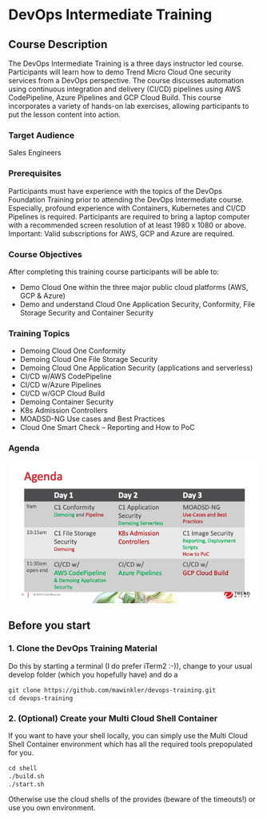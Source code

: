 # DevOps Intermediate Training

## Course Description

The DevOps Intermediate Training is a three days instructor led course. Participants will learn how to demo Trend Micro Cloud One security services from a DevOps perspective. The course discusses automation using continuous integration and delivery (CI/CD) pipelines using AWS CodePipeline, Azure Pipelines and GCP Cloud Build. This course incorporates a variety of hands-on lab exercises, allowing participants to put the lesson content into action.

### Target Audience

Sales Engineers

### Prerequisites

Participants must have experience with the topics of the DevOps Foundation Training prior to attending the DevOps Intermediate course. Especially, profound experience with Containers, Kubernetes and CI/CD Pipelines is required.
Participants are required to bring a laptop computer with a recommended screen resolution of at least 1980 x 1080 or above.
Important: Valid subscriptions for AWS, GCP and Azure are required.

### Course Objectives

After completing this training course participants will be able to:

- Demo Cloud One within the three major public cloud platforms (AWS, GCP & Azure)
- Demo and understand Cloud One Application Security, Conformity, File Storage Security and Container Security

### Training Topics

- Demoing Cloud One Conformity
- Demoing Cloud One File Storage Security
- Demoing Cloud One Application Security (applications and serverless)
- CI/CD w/AWS CodePipeline
- CI/CD w/Azure Pipelines
- CI/CD w/GCP Cloud Build
- Demoing Container Security
- K8s Admission Controllers
- MOADSD-NG Use cases and Best Practices
- Cloud One Smart Check – Reporting and How to PoC

### Agenda

![alt text](agenda.png "Agenda")

## Before you start

### 1. Clone the DevOps Training Material

Do this by starting a terminal (I do prefer iTerm2 :-)), change to your usual develop folder (which you hopefully have) and do a

```shell
git clone https://github.com/mawinkler/devops-training.git
cd devops-training
```

### 2. (Optional) Create your Multi Cloud Shell Container

If you want to have your shell locally, you can simply use the Multi Cloud Shell Container environment which has all the required tools prepopulated for you.

```shell
cd shell
./build.sh
./start.sh
```

Otherwise use the cloud shells of the provides (beware of the timeouts!) or use you own environment.
